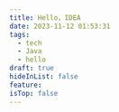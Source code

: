 ```yaml
---
title: Hello，IDEA
date: 2023-11-12 01:53:31
tags:
  - tech
  - Java
  - hello
draft: true
hideInList: false
feature: 
isTop: false
---
```





<!--more-->